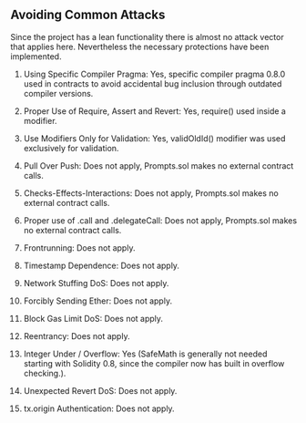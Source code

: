 ## Avoiding Common Attacks

Since the project has a lean functionality there is almost no attack vector that applies here. Nevertheless the necessary protections have been implemented.

1. Using Specific Compiler Pragma: Yes, specific compiler pragma 0.8.0 used in contracts to avoid accidental bug inclusion through outdated compiler versions.

2. Proper Use of Require, Assert and Revert: Yes, require() used inside a modifier.

3. Use Modifiers Only for Validation: Yes, validOldId() modifier was used exclusively for validation.

4. Pull Over Push: Does not apply, Prompts.sol makes no external contract calls.

5. Checks-Effects-Interactions: Does not apply, Prompts.sol makes no external contract calls.

6. Proper use of .call and .delegateCall: Does not apply, Prompts.sol makes no external contract calls.

7. Frontrunning: Does not apply.

8. Timestamp Dependence: Does not apply.

9. Network Stuffing DoS: Does not apply.

10. Forcibly Sending Ether: Does not apply.

11. Block Gas Limit DoS: Does not apply.

12. Reentrancy: Does not apply.

13. Integer Under / Overflow: Yes (SafeMath is generally not needed starting with Solidity 0.8, since the compiler now has built in overflow checking.).

14. Unexpected Revert DoS: Does not apply.

15. tx.origin Authentication: Does not apply.